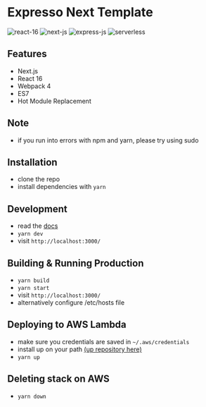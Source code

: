 # Expresso Next Template

![react-16](https://img.shields.io/badge/v16.8-React-blue.svg)
![next-js](https://img.shields.io/badge/v8.0-NextJS-brightgreen.svg)
![express-js](https://img.shields.io/badge/v4.16-Express-lightgrey.svg)
![serverless](https://img.shields.io/badge/-serverless-red.svg)

## Features

* Next.js
* React 16
* Webpack 4
* ES7
* Hot Module Replacement

## Note
* if you run into errors with npm and yarn, please try using sudo 

## Installation

* clone the repo
* install dependencies with `yarn`

## Development

* read the [docs](https://github.com/zeit/next.js)
* `yarn dev`
* visit `http://localhost:3000/`

## Building & Running Production

* `yarn build`
* `yarn start`
* visit `http://localhost:3000/`
* alternatively configure /etc/hosts file

## Deploying to AWS Lambda

* make sure you credentials are saved in `~/.aws/credentials`
* install up on your path [(up repository here)](https://github.com/apex/up)
* `yarn up`

## Deleting stack on AWS

* `yarn down`
